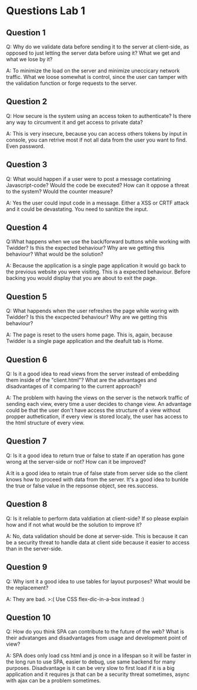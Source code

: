 # Questions Lab 1

## Question 1
Q: Why do we validate data before sending it to the server at client-side, as opposed to just letting the server data before using it? What we get and what we lose by it?

A: To minimize the load on the server and minimize uneccicary network traffic. What we loose somewhat is control, since the user can tamper with the validation function or forge requests to the server.

## Question 2
Q: How secure is the system using an access token to authenticate? Is there any way to circumvent it and get access to private data?

A: This is very insecure, because you can access others tokens by input in console, you can retrive most if not all data from the user you want to find. Even password.

## Question 3
Q: What would happen if a user were to post a message contatining Javascript-code? Would the code be executed? How can it oppose a threat to the system? Would the counter measure?

A: Yes the user could input code in a message. Either a XSS or CRTF attack and it could be devastating. You need to sanitize the input.

## Question 4
Q:What happens when we use the back/forward buttons while working with Twidder? Is this the expected behaviour? Why are we getting this behaviour? What would be the solution?

A: Because the application is a single page application it would go back to the previous website you were visiting. This is a expected behaviour. Before backing you would display that you are about to exit the page.

## Question 5
Q: What happends when the user refreshes the page while woring with Twidder? Is this the excpected behaviour? Why are we getting this behaviour?

A: The page is reset to the users home page. This is, again, because Twidder is a single page application and the deafult tab is Home.

## Question 6
Q: Is it a good idea to read views from the server instead of embedding them inside of the "client.html"? What are the advantages and disadvantages of it comparing to the current approach?

A: The problem with having the views on the server is the network traffic of sending each view, every time a user decides to change view. An advantage could be that the user don't have access the structure of a view without propper authetication, if every view is stored localy, the user has access to the html structure of every view.

## Question 7
Q: Is it a good idea to return true or false to state if an operation has gone wrong at the server-side or not? How can it be improved?

A:It is a good idea to retain true of false state from server side so the client knows how to proceed with data from the server. It's a good idea to bunlde the true or false value in the repsonse object, see res.success.

## Question 8
Q: Is it reliable to perform data valdiation at client-side? If so please explain how and if not what would be the solution to improve it?

A: No, data validation should be done at server-side. This is because it can be a security threat to handle data at client side because it easier to access than in the server-side.

## Question 9
Q: Why isnt it a good idea to use tables for layout purposes? What would be the replacement?

A: They are bad. >:( Use CSS flex-dic-in-a-box instead :)

## Question 10
Q: How do you think SPA can contribute to the future of the web? What is their advatanges and disadvantages from usage and development point of view?

A: SPA does only load css html and js once in a lifespan so it will be faster in the long run to use SPA, easier to debug, use same backend for many purposes. Disadvantage is it can be very slow to first load if it is a big application and it requires js that can be a security threat sometimes, async with ajax can be a problem sometimes.
